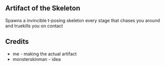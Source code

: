 ## Artifact of the Skeleton
Spawns a invincible t-posing skeleton every stage that chases you around and truekills you on contact
## Credits
* me - making the actual artifact
* monsterskinman - idea